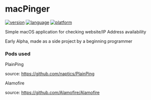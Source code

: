 # macPinger
[![version](https://img.shields.io/badge/version-Alpha%20v2.0-blue.svg)](https://img.shields.io/badge/version-Alpha%20v2.0-blue.svg)
[![language](https://img.shields.io/badge/language-Swift%204.2-orange.svg)](https://developer.apple.com/swift/)
[![platform](https://img.shields.io/badge/platform-macOS_10.14-lightgrey.svg)](https://img.shields.io/badge/platform-macOS_10.14-lightgrey.svg)


Simple macOS application for checking website/IP Address availability

Early Alpha, made as a side project by a beginning programmer


### Pods used

PlainPing

source: https://github.com/naptics/PlainPing

Alamofire

source: https://github.com/Alamofire/Alamofire
